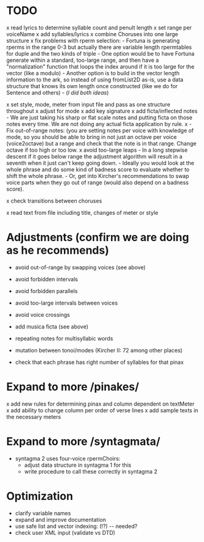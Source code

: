 # TODO

x read lyrics to determine syllable count and penult length
x set range per voiceName 
x add syllables/lyrics
x combine Choruses into one large structure
x fix problems with rperm selection:
    - Fortuna is generating rperms in the range 0-3 but actually there are
      variable length rpermtables for duple and the two kinds of triple
    - One option would be to have Fortuna generate within a standard,
      too-large range, and then have a "normalization" function that loops the
      index around if it is too large for the vector (like a modulo)
    - Another option is to build in the vector length information to the ark,
        so instead of using fromList2D as-is, use a data structure that knows
        its own length once constructed (like we do for Sentence and others)
    - (*I did both ideas*)

x set style, mode, meter from input file and pass as one structure throughout
x adjust for mode
    x add key signature
    x add ficta/inflected notes
        - We are just taking his sharp or flat scale notes and putting ficta
          on those notes every time. We are not doing any actual ficta
          application by rule. 
x - Fix out-of-range notes: (you are setting notes per voice with knowledge of
   mode, so you should be able to bring in not just an octave per voice
   (voice2octave) but a range and check that the note is in that range.
   Change octave if too high or too low.
x avoid too-large leaps
    - In a long stepwise descent if it goes below range the adjustment
      algorithm will result in a seventh when it just can't keep going down.
    - Ideally you would look at the whole phrase and do some kind of badness
      score to evaluate whether to shift the whole phrase.
    - Or, get into Kircher's recommendations to swap voice parts when they go
      out of range (would also depend on a badness score).

x check transitions between choruses

x read text from file including title, changes of meter or  style

# Adjustments (confirm we are doing as he recommends)

- avoid out-of-range by swapping voices (see above)
- avoid forbidden intervals 
- avoid forbidden parallels
- avoid too-large intervals between voices
- avoid voice crossings
- add musica ficta (see above)
- repeating notes for multisyllabic words
- mutation between tonoi/modes (Kircher II: 72 among other places)

- check that each phrase has right number of syllables for that pinax

# Expand to more /pinakes/
x add new rules for determining pinax and column dependent on textMeter
x add ability to change column per order of verse lines
x add sample texts in the necessary meters

# Expand to more /syntagmata/
- syntagma 2 uses four-voice rpermChoirs:
    - adjust data structure in syntagma 1 for this 
    - write procedure to call these correctly in syntagma 2

# Optimization

- clarify variable names
- expand and improve documentation
- use safe list and vector indexing: (!?) -- needed?
- check user XML input (validate vs DTD)




